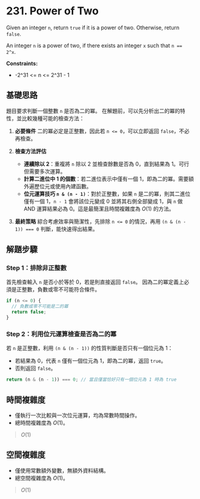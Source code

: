# 231. Power of Two

Given an integer `n`, return `true` if it is a power of two.
Otherwise, return `false`.

An integer `n` is a power of two, if there exists an integer `x` such that `n == 2^x`.

**Constraints:**

- -2^31 <= n <= 2^31 - 1

## 基礎思路

題目要求判斷一個整數 `n` 是否為二的冪。
在解題前，可以先分析出二的冪的特性，並比較幾種可能的檢查方法：

1. **必要條件**
   二的冪必定是正整數，因此若 `n <= 0`，可以立即返回 `false`，不必再檢查。

2. **檢查方法評估**

    * **連續除以 2**：重複將 `n` 除以 2 並檢查餘數是否為 0，直到結果為 1。可行但需要多次運算。
    * **計算二進位中 1 的個數**：若二進位表示中僅有一個 1，即為二的冪。需要額外遍歷位元或使用內建函數。
    * **位元運算技巧 `n & (n - 1)`**：對於正整數，如果 `n` 是二的冪，則其二進位僅有一個 1，`n - 1` 會將該位元變成 0 並將其右側全部變成 1，與 `n` 做 AND 運算結果必為 0。這是最簡潔且時間複雜度為 $O(1)$ 的方法。

3. **最終策略**
   綜合考慮效率與簡潔性，先排除 `n <= 0` 的情況，再用 `(n & (n - 1)) === 0` 判斷，能快速得出結果。

## 解題步驟

### Step 1：排除非正整數

首先檢查輸入 `n` 是否小於等於 0，若是則直接返回 `false`。
因為二的冪定義上必須是正整數，負數或零不可能符合條件。

```typescript
if (n <= 0) {
  // 負數或零不可能是二的冪
  return false;
}
```

### Step 2：利用位元運算檢查是否為二的冪

若 `n` 是正整數，利用 `(n & (n - 1))` 的性質判斷是否只有一個位元為 1：

- 若結果為 0，代表 `n` 僅有一個位元為 1，即為二的冪，返回 `true`。
- 否則返回 `false`。

```typescript
return (n & (n - 1)) === 0; // 當且僅當恰好只有一個位元為 1 時為 true
```

## 時間複雜度

- 僅執行一次比較與一次位元運算，均為常數時間操作。
- 總時間複雜度為 $O(1)$。

> $O(1)$

## 空間複雜度

- 僅使用常數額外變數，無額外資料結構。
- 總空間複雜度為 $O(1)$。

> $O(1)$
